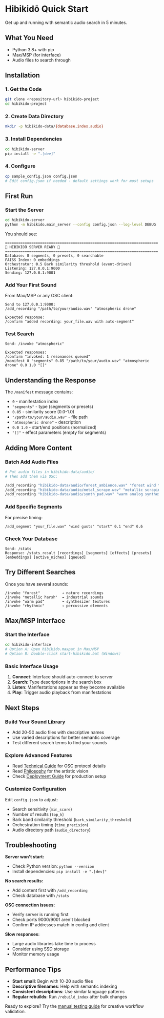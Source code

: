 # Hibikidō Quick Start

Get up and running with semantic audio search in 5 minutes.

## What You Need

- Python 3.8+ with pip
- Max/MSP (for interface)
- Audio files to search through

## Installation

### 1. Get the Code
```bash
git clone <repository-url> hibikido-project
cd hibikido-project
```

### 2. Create Data Directory
```bash
mkdir -p hibikido-data/{database,index,audio}
```

### 3. Install Dependencies
```bash
cd hibikido-server
pip install -e ".[dev]"
```

### 4. Configure
```bash
cp sample_config.json config.json
# Edit config.json if needed - default settings work for most setups
```

## First Run

### Start the Server
```bash
cd hibikido-server
python -m hibikido.main_server --config config.json --log-level DEBUG
```

You should see:
```
======================================================================
🎵 HIBIKIDŌ SERVER READY 🎵
======================================================================
Database: 0 segments, 0 presets, 0 searchable
FAISS Index: 0 embeddings
Orchestrator: 0.5 Bark similarity threshold (event-driven)
Listening: 127.0.0.1:9000
Sending: 127.0.0.1:9001
```

### Add Your First Sound
From Max/MSP or any OSC client:

```
Send to 127.0.0.1:9000:
/add_recording "/path/to/your/audio.wav" "atmospheric drone"

Expected response:  
/confirm "added recording: your_file.wav with auto-segment"
```

### Test Search
```
Send: /invoke "atmospheric"

Expected responses:
/confirm "invoked: 1 resonances queued"
/manifest 0 "segments" 0.85 "/path/to/your/audio.wav" "atmospheric drone" 0.0 1.0 "[]"
```

## Understanding the Response

The `/manifest` message contains:
- `0` - manifestation index
- `"segments"` - type (segments or presets)  
- `0.85` - similarity score (0.0-1.0)
- `"/path/to/your/audio.wav"` - file path
- `"atmospheric drone"` - description
- `0.0 1.0` - start/end positions (normalized)
- `"[]"` - effect parameters (empty for segments)

## Adding More Content

### Batch Add Audio Files
```bash
# Put audio files in hibikido-data/audio/
# Then add them via OSC:

/add_recording "hibikido-data/audio/forest_ambience.wav" "forest wind through trees"
/add_recording "hibikido-data/audio/metal_scrape.wav" "metallic scraping industrial"
/add_recording "hibikido-data/audio/synth_pad.wav" "warm analog synthesizer pad"
```

### Add Specific Segments
For precise timing:
```
/add_segment "your_file.wav" "wind gusts" "start" 0.1 "end" 0.6
```

### Check Your Database
```
Send: /stats
Response: /stats_result [recordings] [segments] [effects] [presets] [embeddings] [active_niches] [queued]
```

## Try Different Searches

Once you have several sounds:

```
/invoke "forest"          → nature recordings
/invoke "metallic harsh"  → industrial sounds  
/invoke "warm pad"        → synthesizer textures
/invoke "rhythmic"        → percussive elements
```

## Max/MSP Interface

### Start the Interface
```bash
cd hibikido-interface
# Option A: Open hibikido.maxpat in Max/MSP
# Option B: Double-click start-hibikido.bat (Windows)
```

### Basic Interface Usage
1. **Connect**: Interface should auto-connect to server
2. **Search**: Type descriptions in the search box
3. **Listen**: Manifestations appear as they become available
4. **Play**: Trigger audio playback from manifestations

## Next Steps

### Build Your Sound Library
- Add 20-50 audio files with descriptive names
- Use varied descriptions for better semantic coverage
- Test different search terms to find your sounds

### Explore Advanced Features  
- Read [Technical Guide](TECHNICAL_GUIDE.md) for OSC protocol details
- Read [Philosophy](PHILOSOPHY.md) for the artistic vision
- Check [Deployment Guide](../DEPLOYMENT_GUIDE.md) for production setup

### Customize Configuration
Edit `config.json` to adjust:
- Search sensitivity (`min_score`)
- Number of results (`top_k`)  
- Bark band similarity threshold (`bark_similarity_threshold`)
- Orchestration timing (`time_precision`)
- Audio directory path (`audio_directory`)

## Troubleshooting

**Server won't start:**
- Check Python version: `python --version`
- Install dependencies: `pip install -e ".[dev]"`

**No search results:**
- Add content first with `/add_recording`
- Check database with `/stats`

**OSC connection issues:**
- Verify server is running first
- Check ports 9000/9001 aren't blocked
- Confirm IP addresses match in config and client

**Slow responses:**
- Large audio libraries take time to process
- Consider using SSD storage
- Monitor memory usage

## Performance Tips

- **Start small**: Begin with 10-20 audio files
- **Descriptive filenames**: Help with semantic indexing
- **Consistent descriptions**: Use similar language patterns
- **Regular rebuilds**: Run `/rebuild_index` after bulk changes

Ready to explore? Try the [manual testing guide](../hibikido-server/tests/manual_testing.md) for creative workflow validation.